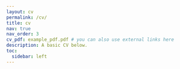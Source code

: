 ```yaml
---
layout: cv
permalink: /cv/
title: cv
nav: true
nav_order: 3
cv_pdf: example_pdf.pdf # you can also use external links here
description: A basic CV below. 
toc:
  sidebar: left
---
```


